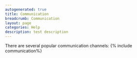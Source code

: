 ```yaml
---
autogenerated: true
title: Communication
breadcrumb: Communication
layout: page
categories: Help
description: test description
---
```


There are several popular communication channels: {% include communication%}



